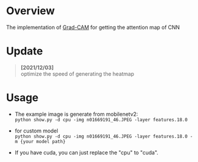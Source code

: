 # Overview
The implementation of [Grad-CAM](https://arxiv.org/abs/1610.02391) for getting the attention map of CNN

# Update
> **[2021/12/03]**  
> optimize the speed of generating the heatmap

# Usage
- The example image is generate from mobilenetv2:  
```python show.py -d cpu -img n01669191_46.JPEG -layer features.18.0```

- for custom model  
```python show.py -d cpu -img n01669191_46.JPEG -layer features.18.0 -m {your model path}```

- If you have cuda, you can just replace the "cpu" to "cuda".
